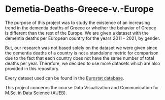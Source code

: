 # Demetia-Deaths-Greece-v.-Europe

The purpose of this project was to study the existence of an increasing trend in the dementia deaths  of Greece or whether the behavior of Greece is different than the rest of the Europe. We are given a dataset with the dementia deaths per European country for the years 2011 – 2021, by gender. 

But, our research was not based solely on the dataset we were given since the dementia deaths of a country is not a standalone metric for comparison due to the fact that each country does not have the same number of total deaths per year. Therefore, we decided to use more datasets which are also provided in this repository. 

Every dataset used can be found in the [Eurostat database](https://ec.europa.eu/eurostat/data/database).

This project concerns the course Data Visualization and Communication for M.Sc. in Data Science (AUEB).
